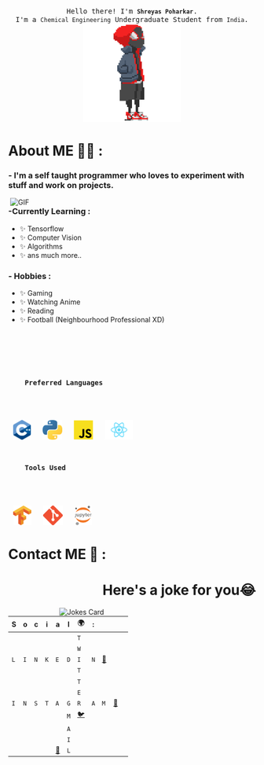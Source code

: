 <p align="center">
  <br>
  <samp>
    Hello there! I'm <code><b>Shreyas Poharkar</b></code>.
    <br>I'm a <code>Chemical Engineering</code> Undergraduate Student from <code>India</code>.<br>

</samp>

  <img src="https://raw.githubusercontent.com/shreyas2000/shreyas2000/master/assets/miles_morales.gif" width="200"/>

</p>




# About ME 🙋‍♂️ :

### - I'm a self taught programmer who loves to experiment with stuff and work on projects.

<img hight="400" width="500" alt="GIF" align="right" src="https://raw.githubusercontent.com/shreyas2000/shreyas2000/master/assets/1936.gif">

### -Currently Learning :
- ✨ Tensorflow
- ✨ Computer Vision
- ✨ Algorithms
- ✨ ans much more..

### - Hobbies : 
- ✨ Gaming
- ✨ Watching Anime
- ✨ Reading 
- ✨ Football (Neighbourhood Professional XD)

</br>
</br>
</br>

<h3>
  <code>
    Preferred Languages
  </code>
</h3>

<br>

<p>
  <img src="https://raw.githubusercontent.com/shreyas2000/shreyas2000/master/assets/logo/cpp.png" height=40 hspace=10>
  <img src="https://raw.githubusercontent.com/shreyas2000/shreyas2000/master/assets/logo/python.png" height=40 hspace=10>
  <img src="https://raw.githubusercontent.com/shreyas2000/shreyas2000/master/assets/logo/js.png" height=40 hspace=10>
  <img src="https://raw.githubusercontent.com/shreyas2000/shreyas2000/master/assets/logo/React-icon.svg.png" height=40 hspace=10>
</p>

<h3>
  <code>
    Tools Used
  </code>
</h3>

<br>
<p>
  <img src="https://raw.githubusercontent.com/shreyas2000/shreyas2000/master/assets/logo/Tensorflow.png" height=40 hspace=10>
  <img src="https://raw.githubusercontent.com/shreyas2000/shreyas2000/master/assets/logo/git.png" height=40 hspace=10>
  <img src="https://raw.githubusercontent.com/shreyas2000/shreyas2000/master/assets/logo/1200px-Jupyter_logo.svg.png" height=40 hspace=10>
</p>


# Contact ME 💬 :



<h1 align="right"> Here's a joke for you😂</h1>
<img src="https://readme-jokes.vercel.app/api" alt="Jokes Card" width="400px"  align="right" />


|S|o|c|i|a|l| 🌍|:||||
| - | - | - | - | - | - | - | - | - | - | - |
| |  |  |  |  |  | `T` |  |  | 
||  |  |  |  |  | `W` |  |  | 
|`L`|`I`|`N`|`K`|`E`|`D`|`I`|`N`|[💼](https://www.linkedin.com/in/shreyas-poharkar/)| | |
|| | || | | `T`| || | |
|| | || | | `T`| || | |
|| | || | | `E`| | | | |
|`I`|`N`|`S`|`T`|`A`|`G`|`R`|`A`|`M`|[📸](https://www.instagram.com/s_h_r_e_yes/)| 
|| | | | |`M` |[ 🐦](https://twitter.com/slow_flashh)| | || |
|| | | | |`A` || | || |
|| | || |`I` || | | | |
|| | ||[ 📧](poharkarshreyas@gmail.com) |`L` || | | ||




